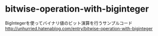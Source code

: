# bitwise-operation-with-biginteger

BigIntegerを使ってバイナリ値のビット演算を行うサンプルコード   
http://unhurried.hatenablog.com/entry/bitwise-operation-with-biginteger